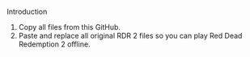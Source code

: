 Introduction
1. Copy all files from this GitHub.
2. Paste and replace all original RDR 2 files so you can play Red Dead Redemption 2 offline.
